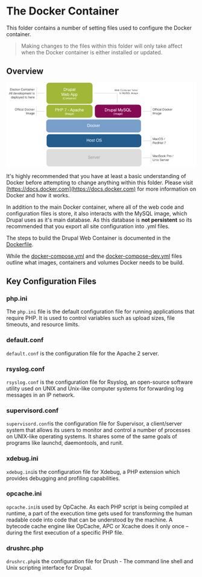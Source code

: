 # The Docker Container

This folder contains a number of setting files used to configure the Docker container.

> Making changes to the files within this folder will only take affect when the Docker container is either installed or updated. 

## Overview

![Docker Container Image](README.container.png "Docker Container Diagram")


It's highly recommended that you have at least a basic understanding of Docker before attempting to change anything within this folder. Please visit [https://docs.docker.com](https://docs.docker.com) for more information on Docker and how it works.

In addition to the main Docker container, where all of the web code and configuration files is store, it also interacts with the MySQL image, which Drupal uses as it's main database. As this database is **not persistent** so its recommended that you export all site configuration into .yml files.

The steps to build the Drupal Web Container is documented in the [Dockerfile](../Dockerfile).

While the [docker-compose.yml](../docker-compose.yml) and the [docker-compose-dev.yml](../docker-compose-dev.yml) files outline what images, containers and volumes Docker needs to be build.

## Key Configuration Files

### php.ini
The `php.ini` file is the default configuration file for running applications that require PHP. It is used to control variables such as upload sizes, file timeouts, and resource limits.

### default.conf
`default.conf` is the configuration file for the Apache 2 server.

### rsyslog.conf
`rsyslog.conf` is the configuration file for Rsyslog, an open-source software utility used on UNIX and Unix-like computer systems for forwarding log messages in an IP network.

### supervisord.conf
`supervisord.conf`is the configuration file for Supervisor, a client/server system that allows its users to monitor and control a number of processes on UNIX-like operating systems. It shares some of the same goals of programs like launchd, daemontools, and runit.

### xdebug.ini
`xdebug.ini`is the configuration file for Xdebug, a PHP extension which provides debugging and profiling capabilities.

### opcache.ini
`opcache.ini`is used by OpCache. As each PHP script is being compiled at runtime, a part of the execution time gets used for transforming the human readable code into code that can be understood by the machine. A bytecode cache engine like OpCache, APC or Xcache does it only once – during the first execution of a specific PHP file.

### drushrc.php
`drushrc.php`is the configuration file for Drush - The command line shell and Unix scripting interface for Drupal.

